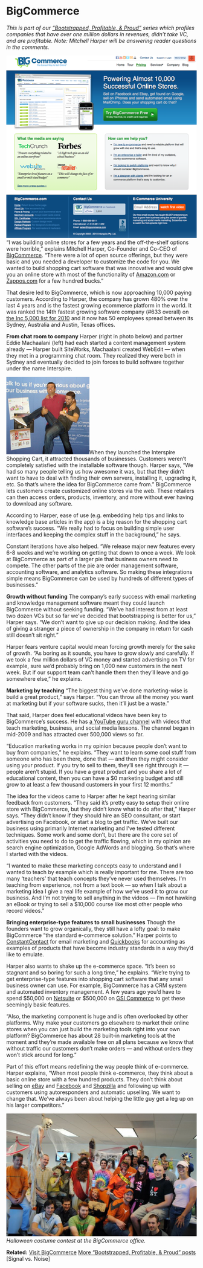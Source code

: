 # BigCommerce

<em>This is part of our <a href="http://www.google.com/search?q=bootstrapped+profitable+proud&amp;sitesearch=37signals.com">“Bootstrapped, Profitable, &amp; Proud”</a> series which profiles companies that have over one million dollars in revenues, didn’t take VC, and are profitable. Note: Mitchell Harper will be answering reader questions in the comments.</em>

<a href="http://www.bigcommerce.com/" class="image">![screen](assets/images/bigcomm_home.png)</a>“I was building online stores for a few years and the off-the-shelf options were horrible,” explains Mitchell Harper, Co-Founder and Co-CEO of <a href="http://www.bigcommerce.com/">BigCommerce</a>. “There were a lot of open source offerings, but they were basic and you needed a developer to customize the code for you. We wanted to build shopping cart software that was innovative and would give you an online store with most of the functionality of <a href="http://www.amazon.com/">Amazon.com</a> or <a href="http://www.zappos.com/">Zappos.com</a> for a few hundred bucks.”

That desire led to BigCommerce, which is now approaching 10,000 paying customers. According to Harper, the company has grown 480% over the last 4 years and is the fastest growing ecommerce platform in the world. It was ranked the
14th fastest growing software company (#633 overall) on <a href="http://www.inc.com/inc5000/2010/index.html">the Inc 5,000 list for 2010</a> and it now has 50 employees spread between its Sydney, Australia and Austin, Texas offices.

<strong>From chat room to company</strong> 
Harper (right in photo below) and partner Eddie Machaalani (left) had each started a content management system already — Harper built SiteWorks, Machaalani created WebEdit — when they met in a programming chat room. They realized they were both in Sydney and eventually decided to join forces to build software together under the name Interspire.

![bigcomm_founders](assets/images/bigcomm_founders.png)When they launched the Interspire Shopping Cart, it attracted thousands of businesses. Customers weren’t completely satisfied with the installable software though. Harper says, “We had so many people telling us how awesome it was, but that they didn’t want to have to deal with finding their own servers, installing it, upgrading it, etc. So that’s where the idea for BigCommerce came from.” BigCommerce lets customers create customized online stores via the web. These retailers can then access orders, products, inventory, and more without ever having to download any software.

According to Harper, ease of use (e.g. embedding help tips and links to knowledge base articles in the app) is a big reason for the shopping cart software’s success. “We really had to focus on building simple user interfaces and keeping the complex stuff in the background,” he says.

Constant iterations have also helped. “We release major new features every 6-8 weeks and we’re working on getting that down to once a week. We look at BigCommerce as part of a larger pie that business owners need to compete. The other parts of the pie are order management software, accounting software, and analytics software. So making these integrations simple means BigCommerce can be used by hundreds of different types of businesses.”

<strong>Growth without funding</strong> 
The company’s early success with email marketing and knowledge management software meant they could launch BigCommerce without seeking funding. “We’ve had interest from at least two dozen VCs but so far we’ve decided that bootstrapping is better for us,” Harper says. “We don’t want to give up our decision making. And the idea of giving a stranger a piece of ownership in the company in return for cash still doesn’t sit right.”

Harper fears venture capital would mean forcing growth merely for the sake of growth. “As boring as it sounds, you have to grow slowly and carefully. If we took a few million dollars of VC money and started advertising on TV for example, sure we’d probably bring on 1,000 new customers in the next week. But if our support team can’t handle them then they’ll leave and go somewhere else,” he explains.

<strong>Marketing by teaching</strong>
“The biggest thing we’ve done marketing-wise is build a great product,” says Harper. “You can throw all the money you want at marketing but if your software sucks, then it’ll just be a waste.”

That said, Harper does feel educational videos have been key to BigCommerce’s success. He has <a href="http://www.youtube.com/user/bigcommercedotcom">a YouTube guru channel</a> with videos that teach marketing, business, and social media lessons. The channel began in mid-2009 and has attracted over 500,000 views so far.

“Education marketing works in my opinion because people don’t want to buy from companies,” he explains. “They want to learn some cool stuff from someone who has been there, done that — and then they might consider using your product. If you try to sell to them, they’ll see right through it — people aren’t stupid. If you have a great product and you share a lot of educational content, then  you can have a $0 marketing budget and still grow to at least a few thousand customers in your first 12 months.”

The idea for the videos came to Harper after he kept hearing similar feedback from customers. “They said it’s pretty easy to setup their online store with BigCommerce, but they didn’t know what to do after that,” Harper says. “They didn’t know if they should hire an <span class="caps">SEO</span> consultant, or start advertising on Facebook, or start a blog to get traffic. We’ve built our business using primarily Internet marketing and I’ve tested different techniques. Some work and some don’t, but there are the core set of activities you need to do to get the traffic flowing, which in my opinion are search engine optimization, Google AdWords and blogging. So that’s where I started with the videos.

“I wanted to make these marketing concepts easy to understand and I wanted to teach by example which is really important for me. There are too many ‘teachers’ that teach concepts they’ve never used themselves. I’m teaching from experience, not from a text book — so when I talk about a marketing idea I give a real life example of how we’ve used it to grow our business. And I’m not trying to sell anything in the videos — I’m not hawking an eBook or trying to sell a $10,000 course like most other people who record videos.”

<strong>Bringing enterprise-type features to small businesses</strong>
Though the founders want to grow organically, they still have a lofty goal: to make BigCommerce “the standard e-commerce solution.” Harper points to <a href="http://www.constantcontact.com/index.jsp">ConstantContact</a> for email marketing and <a href="http://quickbooks.intuit.com/">Quickbooks</a> for accounting as examples of products that have become industry standards in a way they’d like to emulate.

Harper also wants to shake up the e-commerce space. “It’s been so stagnant and so boring for such a long time,” he explains. “We’re trying to get enterprise-type features into shopping cart software that any small business owner can use. For example, BigCommerce has a <span class="caps">CRM</span> system and automated inventory management. A few years ago you’d have to spend $50,000 on <a href="http://www.netsuite.com/">Netsuite</a> or $500,000 on <a href="http://www.gsicommerce.com/"><span class="caps">GSI</span> Commerce</a> to get these seemingly basic features.

“Also, the marketing component is huge and is often overlooked by other platforms. Why make your customers go elsewhere to market their online stores when you can just build the marketing tools right into your own platform? BigCommerce has about 28 built-in marketing tools at the moment and they’re made available free on all plans because we know that without traffic our customers don’t make orders — and without orders they won’t stick around for long.”

Part of this effort means redefining the way people think of e-commerce. Harper explains, “When most people think e-commerce, they think about a basic online store with a few hundred products. They don’t think about selling on <a href="http://www.ebay.com/">eBay</a> and <a href="http://www.facebook.com/">Facebook</a> and <a href="http://www.shopzilla.com/">Shopzilla</a> and following up with customers using autoresponders and automatic upselling. We want to change that. We’ve always been about helping the little guy get a leg up on his larger competitors.”

![hween](assets/images/bigcomm_hween.png)
<em>Halloween costume contest at the BigCommerce office.</em>

<strong>Related:</strong> 
<a href="http://www.bigcommerce.com/">Visit BigCommerce</a>
<a href="http://www.google.com/search?q=bootstrapped+profitable+proud&amp;sitesearch=37signals.com">More “Bootstrapped, Profitable, &amp; Proud” posts</a> [Signal vs. Noise]

